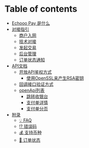 # Table of contents

* [Echooo Pay 是什么](README.md)
* [对接指引](<README (2).md>)
  * [商户入网](dui-jie-zhi-yin/what-we-do.md)
  * [技术对接](dui-jie-zhi-yin/ji-shu-dui-jie.md)
  * [发起交易](dui-jie-zhi-yin/fa-qi-jiao-yi.md)
  * [后台管理](dui-jie-zhi-yin/hou-tai-guan-li.md)
  * [订单状态通知](dui-jie-zhi-yin/ding-dan-zhuang-tai-tong-zhi.md)
* [API文档](<README (1).md>)
  * [开放API鉴权方式](api-wen-dang/kai-fang-api-jian-quan-fang-shi/README.md)
    * [使用OpenSSL来产生RSA密钥](api-wen-dang/kai-fang-api-jian-quan-fang-shi/rsa-secret-create.md)
  * [回调接口验证方式](api-wen-dang/seller-callback.md)
  * [openApi列表](api-wen-dang/open-api-list/README.md)
    * [跳转收银台](api-wen-dang/open-api-list/yu-chuang-jian-zhi-fu-dan.md)
    * [支付单详情](api-wen-dang/open-api-list/chuang-jian-zhi-fu-dan-1.md)
    * [支付单分页](api-wen-dang/open-api-list/zhi-fu-dan-fen-ye.md)
* [附录](fu-lu/README.md)
  * [💡 FAQ](fu-lu/error-code.md)
  * [⁉ 错误码](fu-lu/cuo-wu-ma.md)
  * [💰 支持币种](fu-lu/inviting-members.md)
  * [🛒 订单状态](fu-lu/ding-dan-zhuang-tai.md)
